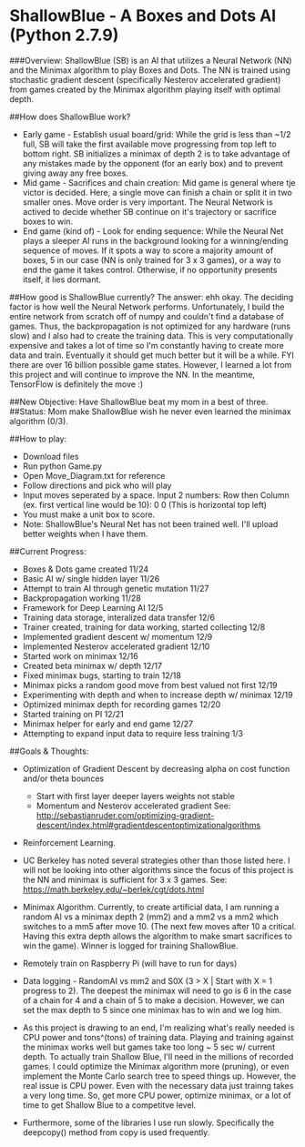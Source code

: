 # ShallowBlue - A Boxes and Dots AI (Python 2.7.9)

###Overview: ShallowBlue (SB) is an AI that utilizes a Neural Network (NN) and the Minimax algorithm to play Boxes and Dots. The NN is trained using stochastic gradient descent (specifically Nesterov accelerated gradient) from games created by the Minimax algorithm playing itself with optimal depth.

##How does ShallowBlue work?
- Early game - Establish usual board/grid: 
	While the grid is less than ~1/2 full, SB will take the first available move progressing from top left to bottom right. SB initializes a minimax of depth 2 is to take advantage of any mistakes made by the opponent (for an early box) and to prevent giving away any free boxes.
- Mid game - Sacrifices and chain creation: 
	Mid game is general where tje victor is decided. Here, a single move can finish a chain or split it in two smaller ones. Move order is very important. The Neural Network is actived to decide whether SB continue on it's trajectory or sacrifice boxes to win.
- End game (kind of) - Look for ending sequence: 
	While the Neural Net plays a sleeper AI runs in the background looking for a winning/ending sequence of moves. If it spots a way to score a majority amount of boxes, 5 in our case (NN is only trained for 3 x 3 games), or a way to end the game it takes control. Otherwise, if no opportunity presents itself, it lies dormant. 

##How good is ShallowBlue currently?
The answer: ehh okay. The deciding factor is how well the Neural Network performs. Unfortunately, I build the entire network from scratch off of numpy and couldn't find a database of games. Thus, the backpropagation is not optimized for any hardware (runs slow) and I also had to create the training data. This is very computationally expensive and takes a lot of time so I'm constantly having to create more data and train. Eventually it should get much better but it will be a while. FYI there are over 16 billion possible game states. However, I learned a lot from this project and will continue to improve the NN. In the meantime, TensorFlow is definitely the move :)

##New Objective: Have ShallowBlue beat my mom in a best of three.
##Status: Mom make ShallowBlue wish he never even learned the minimax algorithm (0/3). 

##How to play:
- Download files
- Run python Game.py 
- Open Move_Diagram.txt for reference
- Follow directions and pick who will play
- Input moves seperated by a space.
Input 2 numbers: Row then Column (ex. first vertical line would be 10): 0 0 (This is horizontal top left)
- You must make a unit box to score.
- Note: ShallowBlue's Neural Net has not been trained well. I'll upload better weights when I have them. 

##Current Progress:
- Boxes & Dots game created                                                 11/24
- Basic AI w/ single hidden layer                                           11/26
- Attempt to train AI through genetic mutation                              11/27
- Backpropagation working                                                   11/28
- Framework for Deep Learning AI                                            12/5
- Training data storage, interalized data transfer                          12/6
- Trainer created, training for data working, started collecting            12/8
- Implemented gradient descent w/ momentum 				    12/9
- Implemented Nesterov accelerated gradient                                 12/10
- Started work on minimax                                                   12/16
- Created beta minimax w/ depth                                             12/17
- Fixed minimax bugs, starting to train                                     12/18
- Minimax picks a random good move from best valued not first               12/19
- Experimenting with depth and when to increase depth w/ minimax            12/19
- Optimized minimax depth for recording games 				    12/20
- Started training on PI                                                    12/21
- Minimax helper for early and end game                                     12/27
- Attempting to expand input data to require less training                  1/3


##Goals & Thoughts:
- Optimization of Gradient Descent by decreasing alpha on cost function and/or theta bounces
	- Start with first layer deeper layers weights not stable 
	- Momentum and Nesterov accelerated gradient
		See: http://sebastianruder.com/optimizing-gradient-descent/index.html#gradientdescentoptimizationalgorithms
	
- Reinforcement Learning. 

- UC Berkeley has noted several strategies other than those listed here. I will not be looking into other algorithms since the focus of this project is the NN and minimax is sufficient for 3 x 3 games. 
See: https://math.berkeley.edu/~berlek/cgt/dots.html

- Minimax Algorithm. Currently, to create artificial data, I am running a random AI vs a minimax depth 2 (mm2) and a mm2 vs a mm2 which switches to a mm5 after move 10. (The next few moves after 10 a critical. Having this extra depth allows the algorithm to make smart sacrifices to win the game). Winner is logged for training ShallowBlue.

- Remotely train on Raspberry Pi (will have to run for days)

- Data logging - RandomAI vs mm2 and S0X (3 > X | Start with X = 1 progress to 2). The deepest the minimax will need to go is 6 in the case of a chain for 4 and a chain of 5 to make a decision. However, we can set the max depth to 5 since one minimax has to win and we log him. 

- As this project is drawing to an end, I'm realizing what's really needed is CPU power and tons^(tons) of training data. Playing and training against the minimax works well but games take too long ~ 5 sec w/ current depth. To actually train Shallow Blue, I'll need in the millions of recorded games. I could optimize the Minimax algorithm more (pruning), or even implement the Monte Carlo search tree to speed things up. However, the real issue is CPU power. Even with the necessary data just trainng takes a very long time. So, get more CPU power, optimize minimax, or a lot of time to get Shallow Blue to a competitve level.

- Furthermore, some of the libraries I use run slowly. Specifically the deepcopy() method from copy is used frequently. 

